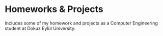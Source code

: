 # Homeworks & Projects
Includes some of my homework and projects as a Computer Engineering student at Dokuz Eylül University.
